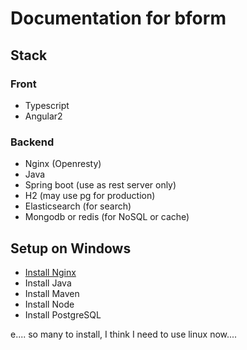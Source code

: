 # Documentation for bform

## Stack

### Front

- Typescript
- Angular2

### Backend

- Nginx (Openresty)
- Java
- Spring boot (use as rest server only)
- H2 (may use pg for production)
- Elasticsearch (for search)
- Mongodb or redis (for NoSQL or cache)

## Setup on Windows

- [Install Nginx](https://moonbingbing.gitbooks.io/openresty-best-practices/content/openresty/install_on_windows.html)
- Install Java
- Install Maven
- Install Node
- Install PostgreSQL

e.... so many to install, I think I need to use linux now....